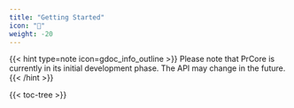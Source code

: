 ```yaml
---
title: "Getting Started"
icon: "🚀"
weight: -20
---
```


{{< hint type=note icon=gdoc_info_outline >}}
Please note that PrCore is currently in its initial development phase. The API may change in the future.
{{< /hint >}}

{{< toc-tree >}}
